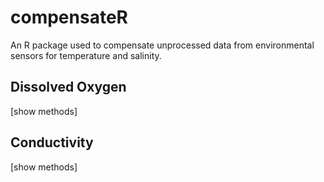 # compensateR
An R package used to compensate unprocessed data from environmental sensors for temperature and salinity. 

## Dissolved Oxygen
[show methods]

## Conductivity
[show methods]
